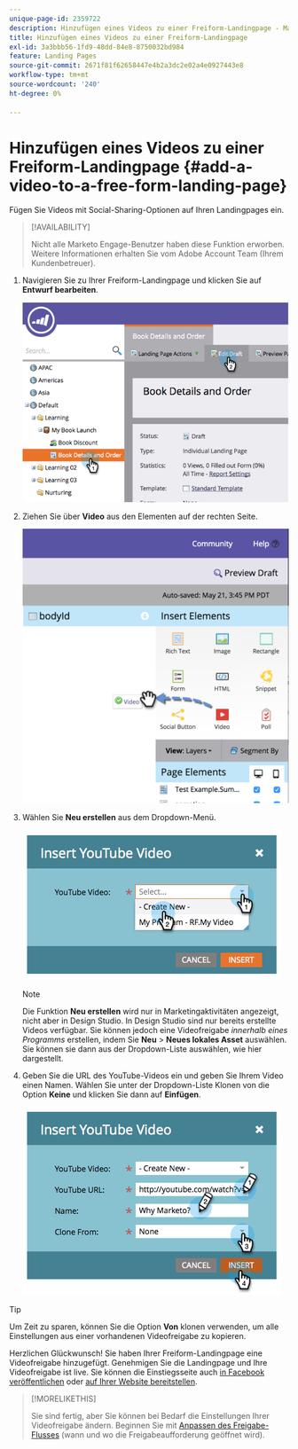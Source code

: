 ```yaml
---
unique-page-id: 2359722
description: Hinzufügen eines Videos zu einer Freiform-Landingpage - Marketo-Dokumente - Produktdokumentation
title: Hinzufügen eines Videos zu einer Freiform-Landingpage
exl-id: 3a3bbb56-1fd9-48dd-84e8-8750032bd984
feature: Landing Pages
source-git-commit: 2671f81f62658447e4b2a3dc2e02a4e0927443e8
workflow-type: tm+mt
source-wordcount: '240'
ht-degree: 0%

---
```


# Hinzufügen eines Videos zu einer Freiform-Landingpage {#add-a-video-to-a-free-form-landing-page}

Fügen Sie Videos mit Social-Sharing-Optionen auf Ihren Landingpages ein.

>[!AVAILABILITY]
>
>Nicht alle Marketo Engage-Benutzer haben diese Funktion erworben. Weitere Informationen erhalten Sie vom Adobe Account Team (Ihrem Kundenbetreuer).

1. Navigieren Sie zu Ihrer Freiform-Landingpage und klicken Sie auf **Entwurf bearbeiten**.

   ![](assets/image2014-9-17-11-3a28-3a51.png)

1. Ziehen Sie über **Video** aus den Elementen auf der rechten Seite.

   ![](assets/image2015-5-21-15-3a46-3a34.png)

1. Wählen Sie **Neu erstellen** aus dem Dropdown-Menü.

   ![](assets/image2014-9-17-11-3a29-3a8.png)

   >[!NOTE]
   >
   >Die Funktion **Neu erstellen** wird nur in Marketingaktivitäten angezeigt, nicht aber in Design Studio. In Design Studio sind nur bereits erstellte Videos verfügbar. Sie können jedoch eine Videofreigabe _innerhalb eines Programms_ erstellen, indem Sie **Neu** > **Neues lokales Asset** auswählen. Sie können sie dann aus der Dropdown-Liste auswählen, wie hier dargestellt.

1. Geben Sie die URL des YouTube-Videos ein und geben Sie Ihrem Video einen Namen. Wählen Sie unter der Dropdown-Liste Klonen von die Option **Keine** und klicken Sie dann auf **Einfügen**.

   ![](assets/image2014-9-17-11-3a29-3a15.png)

>[!TIP]
>
>Um Zeit zu sparen, können Sie die Option **Von** klonen verwenden, um alle Einstellungen aus einer vorhandenen Videofreigabe zu kopieren.

Herzlichen Glückwunsch! Sie haben Ihrer Freiform-Landingpage eine Videofreigabe hinzugefügt. Genehmigen Sie die Landingpage und Ihre Videofreigabe ist live. Sie können die Einstiegsseite auch [in Facebook veröffentlichen](/help/marketo/product-docs/demand-generation/facebook/publish-landing-pages-to-facebook.md) oder [auf Ihrer Website bereitstellen](/help/marketo/product-docs/demand-generation/social/social-functions/deploy-social-on-your-website.md).

>[!MORELIKETHIS]
>
>Sie sind fertig, aber Sie können bei Bedarf die Einstellungen Ihrer Videofreigabe ändern. Beginnen Sie mit [Anpassen des Freigabe-Flusses](/help/marketo/product-docs/demand-generation/social/configuring-social-actions/customize-video-share-flow.md) (wann und wo die Freigabeaufforderung geöffnet wird).
